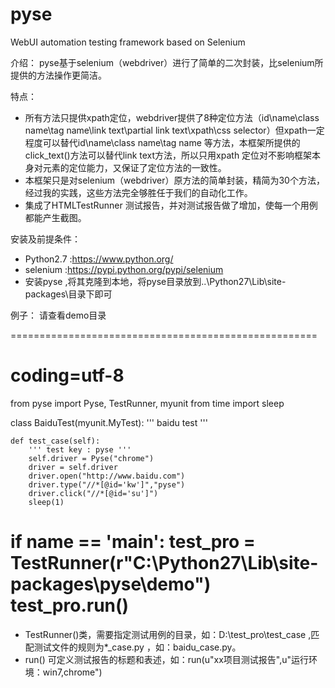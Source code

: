 # pyse
WebUI automation testing framework based on Selenium

介绍：
  pyse基于selenium（webdriver）进行了简单的二次封装，比selenium所提供的方法操作更简洁。
  
特点：
* 所有方法只提供xpath定位，webdriver提供了8种定位方法（id\name\class name\tag name\link text\partial link text\xpath\css selector）但xpath一定程度可以替代id\name\class name\tag name 等方法，本框架所提供的click_text()方法可以替代link text方法，所以只用xpath
定位对不影响框架本身对元素的定位能力，又保证了定位方法的一致性。
* 本框架只是对selenium（webdriver）原方法的简单封装，精简为30个方法，经过我的实践，这些方法完全够胜任于我们的自动化工作。
* 集成了HTMLTestRunner 测试报告，并对测试报告做了增加，使每一个用例都能产生截图。

安装及前提条件：
* Python2.7 :https://www.python.org/
* selenium  :https://pypi.python.org/pypi/selenium
* 安装pyse ,将其克隆到本地，将pyse目录放到..\Python27\Lib\site-packages\目录下即可


例子：
请查看demo目录

=====================================================
# coding=utf-8
from pyse import Pyse, TestRunner, myunit
from time import sleep


class BaiduTest(myunit.MyTest):
    ''' baidu test
    '''

    def test_case(self):
        ''' test key : pyse '''
        self.driver = Pyse("chrome")
        driver = self.driver
        driver.open("http://www.baidu.com")
        driver.type("//*[@id='kw']","pyse")
        driver.click("//*[@id='su']")
        sleep(1)


if __name__ == '__main__':
    test_pro = TestRunner(r"C:\Python27\Lib\site-packages\pyse\demo")
    test_pro.run()
==========================================================
* TestRunner()类，需要指定测试用例的目录，如：D:\test_pro\test_case ,匹配测试文件的规则为*_case.py ，如：baidu_case.py。
* run() 可定义测试报告的标题和表述，如：run(u"xx项目测试报告",u"运行环境：win7,chrome")




